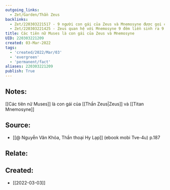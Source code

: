 ```yaml
---
outgoing_links:
  - Zet/Garden/Thần Zeus
backlinks:
  - Zet/220303221517 - 9 người con gái của Zeus và Mnemosyne được gọi chung là Muses
  - Zet/220303221425 - Zeus quan hệ với Mnemosyne 9 đêm liền sinh ra 9 người con gái
title: Các tiên nữ Muses là con gái của Zeus và Mnemosyne
UID: 220303221209
created: 03-Mar-2022
tags:
  - 'created/2022/Mar/03'
  - 'evergreen'
  - 'permanent/fact'
aliases: 220303221209
publish: True
---
```

## Notes:
[[Các tiên nữ Muses]] là con gái của [[Thần Zeus|Zeus]] và [[Titan Mnemosyne]]

## Source:
- [[@ Nguyễn Văn Khỏa, Thần thoại Hy Lạp]] (ebook mobi Tve-4u) p.187

## Relate:

## Created:
- [[2022-03-03]]
